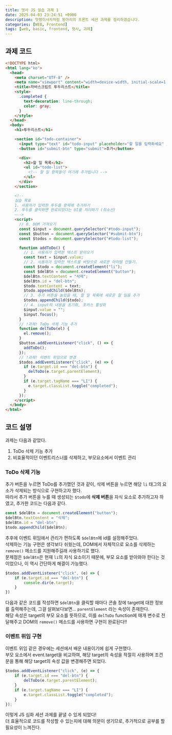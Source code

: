 ```yaml
---
title: 멋사 JS 실습 과제 1
date: 2025-04-03 23:24:51 +0900
description: 멋쟁이사자처럼 동아리의 프론트 세션 과제를 정리하였습니다.
categories: [WEB, Frontend]
tags: [web, basic, frontend, 멋사, 과제]
---
```


## 과제 코드
```html
<!DOCTYPE html>
<html lang="ko">
  <head>
    <meta charset="UTF-8" />
    <meta name="viewport" content="width=device-width, initial-scale=1.0" />
    <title>자바스크립트 투두리스트</title>
    <style>
      .completed {
        text-decoration: line-through;
        color: gray;
      }
    </style>
  </head>
  <body>
    <h1>투두리스트</h1>

    <section id="todo-container">
      <input type="text" id="todo-input" placeholder="할 일을 입력하세요" />
      <button id="submit-btn" type="submit">추가</button>

      <div>
        <h2>할 일 목록</h2>
        <ul id="todo-list">
          <!-- 할 일 항목들이 여기에 추가됩니다 -->
        </ul>
      </div>
    </section>

    <!-- 
    실습 목표
    1. 사용자가 입력한 투두를 항목에 추가하기
    2. 투두를 클릭하면 완료되었다는 UI를 처리하기 (취소선)
    —-->
    <script>
      // 0. DOM 가져오기
      const $input = document.querySelector("#todo-input");
      const $button = document.querySelector("#submit-btn");
      const $todos = document.querySelector("#todo-list");

      function addToDo() {
        // 1. 사용자가 입력한 텍스트 받아오기
        const text = $input.value;
        // 2. 사용자가 입력한 텍스트를 바탕으로 새로운 아이템 만들기.
        const $todo = document.createElement("li");
        const $delBtn = document.createElement("button");
        $delBtn.textContent = "삭제";
        $delBtn.id = "del-btn";
        $todo.textContent = text;
        $todo.appendChild($delBtn);
        // 3. 추가 버튼을 눌렀을 때, 할 일 목록에 새로운 할 일을 추가
        $todos.appendChild($todo);
        // 4. input의 내용을 초기화, 포커스 활성화
        $input.value = "";
        $input.focus();
      }
      // !과제! ToDo 삭제 기능 추가
      function delToDo(el) {
        el.remove();
      }
      $button.addEventListener("click", () => {
        addToDo();
      });
      // !과제! 이벤트 위임으로 변경
      $todos.addEventListener("click", (e) => {
        if (e.target.id === "del-btn") {
          delToDo(e.target.parentElement);
        }
        if (e.target.tagName === "LI") {
          e.target.classList.toggle("completed");
        }
      });
    </script>
  </body>
</html>
```
## 코드 설명
과제는 다음과 같았다.
1. ToDo 삭제 기능 추가
2. 비효율적이던 이벤트리스너를 삭제하고, 부모요소에서 이벤트 관리

### ToDo 삭제 기능
추가 버튼을 누르면 ToDo를 추가했던 것과 같이, 삭제 버튼을 누르면 해당 `li` 태그의 요소가 삭제되는 방식으로 구현하고자 했다.  
따라서 추가 버튼을 누를 때 생성되는 `$todo`에 **삭제 버튼**을 자식 요소로 추가하고자 하였고, 추가한 코드는 다음과 같다.
```javascript
const $delBtn = document.createElement("button");
$delBtn.textContent = "삭제";
$delBtn.id = "del-btn";
$todo.appendChild($delBtn);
```
추후에 이벤트 위임에서 관리가 편하도록 `$delBtn`에 id를 설정해주었다.  
삭제하는 기능 구현은 생각보다 쉬웠는데, DOM에서 자체적으로 요소를 삭제하는 `remove()` 메소드를 지원해주길래 사용하기로 했다.  
문제점은 `$delBtn`은 현재 `li`의 자식 요소이기 때문에, 부모 요소를 받아와야 한다는 것이었으나, 이 역시 간단하게 해결이 가능했다.
```javascript
$todos.addEventListener("click", (e) => {
    if (e.target.id === "del-btn") {
        console.dir(e.target);
    }
})
```
다음과 같은 코드를 작성하면 `$delBtn`을 클릭할 때마다 콘솔 창에 target에 대한 정보를 출력해주는데, 그걸 살펴보다보면... `parentElement` 라는 속성이 존재한다.  
해당 속성은 target의 부모 요소를 뜻하므로, 이를 `delToDo` function에 매개 변수로 전달해주고 DOM의 `remove()` 메소드를 사용하면 구현이 완료된다!!  

### 이벤트 위임 구현
이벤트 위임 같은 경우에는 세션에서 배운 내용이기에 쉽게 구현했다.  
부모 요소에서 event.target을 비교하여, 해당 target의 속성을 적절히 사용하며 조건문을 통해 해당 target의 속성 값을 변경해주면 되었다.
```javascript
$todos.addEventListener("click", (e) => {
    if (e.target.id === "del-btn") {
        delToDo(e.target.parentElement);
    }
    if (e.target.tagName === "LI") {
        e.target.classList.toggle("completed");
    }
});
```
  
이렇게 JS 심화 세션 과제를 끝낼 수 있게 되었다!  
더 효율적으로 코드를 작성할 수 있는지에 대해 의문이 생기므로, 추가적으로 공부를 할 필요성이 느껴진다.